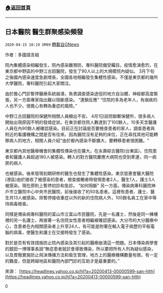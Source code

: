 ###  [:house:返回首頁](https://github.com/ourhimalayas/txt)
---

## 日本醫院 醫生群聚感染頻發
`2020-04-15 10:19 GM09` [轉載自GNews](https://gnews.org/zh-hant/173739/)

作者：多國語言組

院內集體感染相繼發生，院內感染難預防，專科醫院備受矚目。疫情愈演愈烈，在東京都中野區的中野江古田醫院，發生了90人以上的大規模院內疑似。 3月下旬之後國內感染速度急劇增長，全國各地相繼發生集體性感染。不僅是東京都的幾所大學醫院，專科醫院引起大家關注。

由於擔心門診暫停醫療系統崩潰，負責調查感染途徑的地方自治體，神經都高度緊張，另一方面專家指出難以阻斷感染。 “連鎖反應” “住院的多為老年人，有痼疾的人也不少。很擔心有轉為重症的風險。”

中野江古田醫院的保健所相關人員顯出不安。 4月1日該院聯繫保健所，很多病人開始出現原因不明的發燒症狀。在東京都住院人數達到了100餘人，10多天含醫護人員在內90餘人被確認感染。目前正在討論是否要檢查患者的家人，調查患者與附近的看護機構之間是否有往來。因為醫院沒有足夠的床位，正在尋找其他可能轉移病人的地方，相關人員介紹"由於都內感染不斷擴大，要轉移患者很困難。"

東京都內其他醫療機會的集體性傳染也在擴大。在永壽綜合醫院(台東區)，住院患者和醫護人員超過180人被感染。轉入的對方醫院慶應大病院也受到牽連，同一病房的病人

也被感染。後來發現初期研修的醫生也發生了集體性感染。東京慈惠會醫大醫院(港區)由於接收了被感染的患者，檢查接觸者時發現患者2人，醫生1人，護士3人被感染。現在原則上暫停初診和急診。 “如何阻斷” 另一方面，傳染病專科醫院神戶市立醫院中心中央市民醫院，前後接收了約50名患者。這裡有患者、護士、醫生共13人被感染。除暫停接收重症以外的新的住院病人外，100餘名員工在家中等待病毒檢查。

同樣是傳染病專科醫院的富山市立富山市民醫院，先是一名護士，然後是同一棟樓裡的另一名護士，再接著一名住院女性患者相繼被確認感染。大分市的大分醫療中心，含患者在內相關感染者上升至24人，有可能是附著在輸入電子病歷的平板電腦的病毒，使醫生和護士在交接時發生了感染。

對於是否有有效措施防止院內感染及其引起的醫療崩潰這一問題。日本傳染病學會的舘田一博理事長說“無症患者就診會導致傳染，所以要把所有人列為疑似感染，以及貫徹實施防止飛沫傳播方法和衛生管理，地方上的醫療機構數量有限，有一定的難度，但是跨越地區和醫院內部門診的互助才是最重要的。”

來源： [https://headlines.yahoo.co.jp/hl?a=20200413-00000599-san-hlth](https://headlines.yahoo.co.jp/hl?a=20200413-00000599-san-hlth)
 
0
